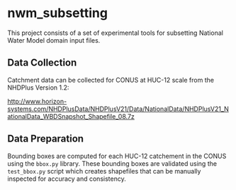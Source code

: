 # nwm_subsetting

This project consists of a set of experimental tools for subsetting National Water Model domain input files.




## Data Collection

Catchment data can be collected for CONUS at HUC-12 scale from the NHDPlus Version 1.2:

http://www.horizon-systems.com/NHDPlusData/NHDPlusV21/Data/NationalData/NHDPlusV21_NationalData_WBDSnapshot_Shapefile_08.7z

## Data Preparation

Bounding boxes are computed for each HUC-12 catchement in the CONUS using the `bbox.py` library. These bounding boxes are validated using the `test_bbox.py` script which creates shapefiles that can be manually inspected for accuracy and consistency.



